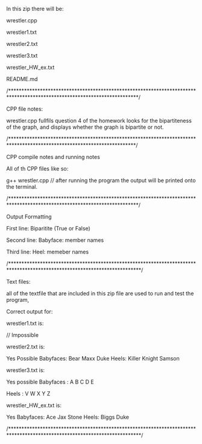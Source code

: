 In this zip there will be:

wrestler.cpp

wrestler1.txt

wrestler2.txt

wrestler3.txt

wrestler_HW_ex.txt

README.md

/*************************************************************************************************************************/

CPP file notes:

wrestler.cpp fullfils question 4 of the homework looks for the bipartiteness of the graph, 
and displays whether the graph is bipartite or not.

/************************************************************************************************************************/

CPP compile notes and running notes

All of th CPP files like so:

g++ wrestler.cpp // after running the program the output will be printed onto the terminal.

/*************************************************************************************************************************/

Output Formatting

First line: Biparitite (True or False)

Second line: Babyface: member names

Third line: Heel: memeber names

/**************************************************************************************************************************/

Text files:

all of the textfile that are included in this zip file are used to run and test the program, 

Correct output for:

wrestler1.txt is:

// Impossible

wrestler2.txt is:

Yes Possible
Babyfaces: Bear Maxx Duke
Heels: Killer Knight Samson

wrestler3.txt is:

Yes possible
Babyfaces :  A   B   C   D   E

Heels :  V   W   X   Y   Z

wrestler_HW_ex.txt is:

Yes
Babyfaces: Ace Jax Stone
Heels: Biggs Duke


/**************************************************************************************************************************/
